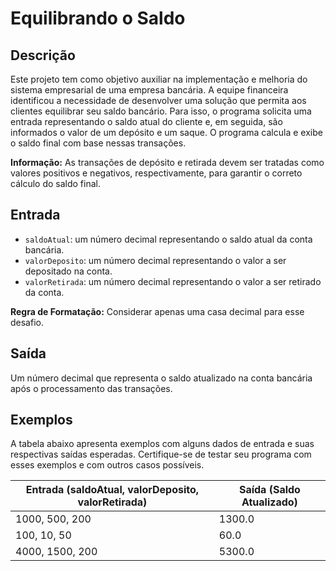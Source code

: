 # Equilibrando o Saldo

## Descrição
Este projeto tem como objetivo auxiliar na implementação e melhoria do sistema empresarial de uma empresa bancária. A equipe financeira identificou a necessidade de desenvolver uma solução que permita aos clientes equilibrar seu saldo bancário. Para isso, o programa solicita uma entrada representando o saldo atual do cliente e, em seguida, são informados o valor de um depósito e um saque. O programa calcula e exibe o saldo final com base nessas transações.

**Informação:** As transações de depósito e retirada devem ser tratadas como valores positivos e negativos, respectivamente, para garantir o correto cálculo do saldo final.

## Entrada
- `saldoAtual`: um número decimal representando o saldo atual da conta bancária.
- `valorDeposito`: um número decimal representando o valor a ser depositado na conta.
- `valorRetirada`: um número decimal representando o valor a ser retirado da conta.

**Regra de Formatação:** Considerar apenas uma casa decimal para esse desafio.

## Saída
Um número decimal que representa o saldo atualizado na conta bancária após o processamento das transações.

## Exemplos
A tabela abaixo apresenta exemplos com alguns dados de entrada e suas respectivas saídas esperadas. Certifique-se de testar seu programa com esses exemplos e com outros casos possíveis.

| Entrada (saldoAtual, valorDeposito, valorRetirada) | Saída (Saldo Atualizado) |
|----------------------------------------------------|--------------------------|
| 1000, 500, 200                                     | 1300.0                   |
| 100,  10,  50                                      | 60.0
| 4000, 1500, 200                                    | 5300.0                   |
